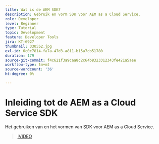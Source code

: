 ```yaml
---
title: Wat is de AEM SDK?
description: Gebruik en vorm SDK voor AEM as a Cloud Service.
role: Developer
level: Beginner
type: Tutorial
topic: Development
feature: Developer Tools
jira: KT-6927
thumbnail: 330552.jpg
exl-id: 6c0c7814-fa7a-47d3-a811-b15a7cb51780
duration: 179
source-git-commit: f4c621f3a9caa8c2c64b8323312343fe421a5aee
workflow-type: tm+mt
source-wordcount: '36'
ht-degree: 0%

---
```


# Inleiding tot de AEM as a Cloud Service SDK

Het gebruiken van en het vormen van SDK voor AEM as a Cloud Service.

>[!VIDEO](https://video.tv.adobe.com/v/330552?quality=12&learn=on)
